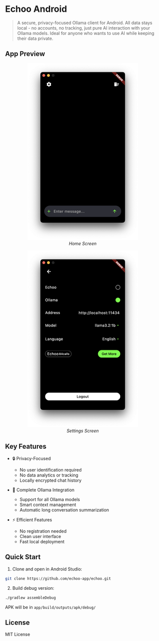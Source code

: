 # Echoo Android

> A secure, privacy-focused Ollama client for Android. All data stays local - no accounts, no tracking, just pure AI interaction with your Ollama models. Ideal for anyone who wants to use AI while keeping their data private.

## App Preview

<div align="center">
  <p align="center">
    <img src="../../../images/home.png" width="360" alt="Home Screen" />
    <br/>
    <em>Home Screen</em>
  </p>
  <p align="center">
    <img src="../../../images/settings.png" width="360" alt="Settings Screen" />
    <br/>
    <em>Settings Screen</em>
  </p>
</div>

## Key Features

- 🔒 Privacy-Focused
  - No user identification required
  - No data analytics or tracking
  - Locally encrypted chat history
  
- 🤖 Complete Ollama Integration
  - Support for all Ollama models
  - Smart context management
  - Automatic long conversation summarization

- ⚡ Efficient Features
  - No registration needed
  - Clean user interface
  - Fast local deployment

## Quick Start

1. Clone and open in Android Studio:
```bash
git clone https://github.com/echoo-app/echoo.git
```

2. Build debug version:
```bash
./gradlew assembleDebug
```

APK will be in `app/build/outputs/apk/debug/`

## License

MIT License
